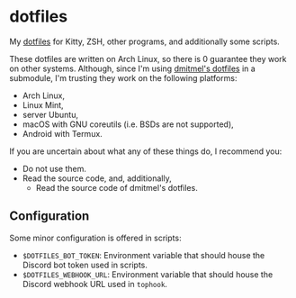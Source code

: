 # dotfiles

My [dotfiles](https://wiki.archlinux.org/title/Dotfiles) for Kitty, ZSH, other programs, and additionally some scripts.

These dotfiles are written on Arch Linux, so there is 0 guarantee they work on other systems.
Although, since I'm using [dmitmel's dotfiles](https://github.com/dmitmel/dotfiles) in a submodule, I'm trusting they work on the following platforms:

- Arch Linux,
- Linux Mint,
- server Ubuntu,
- macOS with GNU coreutils (i.e. BSDs are not supported),
- Android with Termux.

If you are uncertain about what any of these things do, I recommend you:

- Do not use them.
- Read the source code, and, additionally,
  - Read the source code of dmitmel's dotfiles.

## Configuration

Some minor configuration is offered in scripts:

- `$DOTFILES_BOT_TOKEN`: Environment variable that should house the Discord bot token used in scripts.
- `$DOTFILES_WEBHOOK_URL`: Environment variable that should house the Discord webhook URL used in `tophook`.

